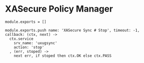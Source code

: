 

# XASecure Policy Manager

    module.exports = []

    module.exports.push name: 'XASecure Sync # Stop', timeout: -1, callback: (ctx, next) ->
      ctx.service
        srv_name: 'uxugsync'
        action: 'stop'
      , (err, stoped) ->
        next err, if stoped then ctx.OK else ctx.PASS
      

